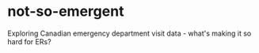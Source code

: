 # not-so-emergent
Exploring Canadian emergency department visit data - what's making it so hard for ERs? 
